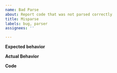```yaml
---
name: Bad Parse
about: Report code that was not parsed correctly
title: Misparse
labels: bug, parser
assignees: ''

---
```


**Expected behavior**
<!-- A description of what you expected to happen -->

**Actual Behavior**
<!-- A description of what actually happened -->

**Code**
<!-- The code that was not interpreted correctly goes here.
     This should also include the error message you got. -->

```c

```

<!-- If you know where to find it, include the relevant part of the C standard
    There's a copy at http://port70.net/~nsz/c/c11/n1570.html -->
